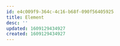 ```yaml
---
id: e4c009f9-364c-4c16-b68f-090f56405925
title: Element
desc: ''
updated: 1609129434927
created: 1609129434927
---
```


